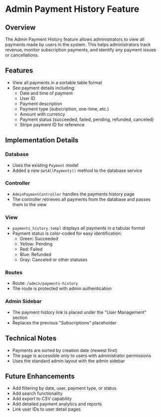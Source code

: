 # Admin Payment History Feature

## Overview
The Admin Payment History feature allows administrators to view all payments made by users in the system. This helps administrators track revenue, monitor subscription payments, and identify any payment issues or cancellations.

## Features
- View all payments in a sortable table format
- See payment details including:
  - Date and time of payment
  - User ID
  - Payment description
  - Payment type (subscription, one-time, etc.)
  - Amount with currency
  - Payment status (succeeded, failed, pending, refunded, canceled)
  - Stripe payment ID for reference

## Implementation Details

### Database
- Uses the existing `Payment` model
- Added a new `GetAllPayments()` method to the database service

### Controller
- `AdminPaymentController` handles the payments history page
- The controller retrieves all payments from the database and passes them to the view

### View
- `payments_history.templ` displays all payments in a tabular format
- Payment status is color-coded for easy identification:
  - Green: Succeeded
  - Yellow: Pending
  - Red: Failed
  - Blue: Refunded
  - Gray: Canceled or other statuses

### Routes
- Route: `/admin/payments-history`
- The route is protected with admin authentication

### Admin Sidebar
- The payment history link is placed under the "User Management" section
- Replaces the previous "Subscriptions" placeholder

## Technical Notes
- Payments are sorted by creation date (newest first)
- The page is accessible only to users with administrator permissions
- Uses the standard admin layout with the admin sidebar

## Future Enhancements
- Add filtering by date, user, payment type, or status
- Add search functionality
- Add export to CSV capability
- Add detailed payment analytics and reports
- Link user IDs to user detail pages 